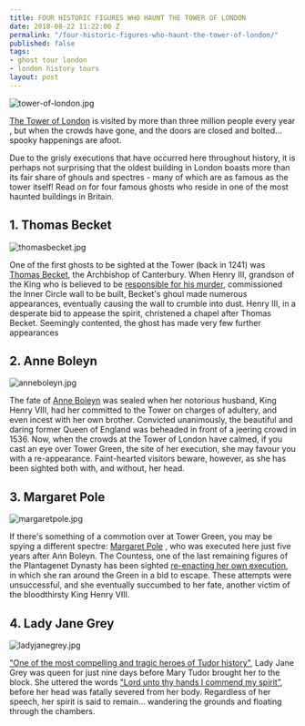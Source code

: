 ```yaml
---
title: FOUR HISTORIC FIGURES WHO HAUNT THE TOWER OF LONDON
date: 2018-08-22 11:22:00 Z
permalink: "/four-historic-figures-who-haunt-the-tower-of-london/"
published: false
tags:
- ghost tour london
- london history tours
layout: post
---
```


![tower-of-london.jpg](/uploads/tower-of-london.jpg)

[The Tower of London](https://www.hrp.org.uk/tower-of-london/history-and-stories/the-story-of-the-tower-of-london/#gs.AQQSdHE) is visited by more than three million people every year , but when the crowds have gone, and the doors are closed and bolted... spooky happenings are afoot.  

Due to the grisly executions that have occurred here throughout history, it is perhaps not surprising that the oldest building in London boasts more than its fair share of ghouls and spectres - many of which are as famous as the tower itself! Read on for four famous ghosts who reside in one of the most haunted buildings in Britain. 

## 1. Thomas Becket
![thomasbecket.jpg](/uploads/thomasbecket.jpg)

One of the first ghosts to be sighted at the Tower (back in 1241) was [Thomas Becket](https://seeksghosts.blogspot.com/2015/04/thomas-becket-murder-and-haunting-part.html), the Archbishop of Canterbury. When Henry III, grandson of the King who is believed to be [responsible for his murder](http://www.eyewitnesstohistory.com/becket.htm), commissioned the Inner Circle wall to be built, Becket's ghoul made numerous appearances, eventually causing the wall to crumble into dust. Henry III, in a desperate bid to appease the spirit, christened a chapel after Thomas Becket. Seemingly contented, the ghost has made very few further appearances

## 2. Anne Boleyn
![anneboleyn.jpg](/uploads/anneboleyn.jpg)

The fate of [Anne Boleyn](https://www.britannica.com/biography/Anne-Boleyn) was sealed when her notorious husband, King Henry VIII, had her committed to the Tower on charges of adultery, and even incest with her own brother. Convicted unanimously, the beautiful and daring former Queen of England was beheaded in front of a jeering crowd in 1536. Now, when the crowds at the Tower of London have calmed, if you cast an eye over Tower Green, the site of her execution, she may favour you with a re-appearance. Faint-hearted visitors beware, however, as she has been sighted both with, and without, her head. 

## 3. Margaret Pole
![margaretpole.jpg](/uploads/margaretpole.jpg)

If there's something of a commotion over at Tower Green, you may be spying a different spectre: [Margaret Pole](https://www.theanneboleynfiles.com/the-execution-of-margaret-pole-countess-of-salisbury/) , who was executed here just five years after Ann Boleyn. The Countess, one of the last remaining figures of the Plantagenet Dynasty has been sighted [re-enacting her own execution](https://londonist.com/2016/10/who-exactly-are-the-ghosts-of-london), in which she ran around the Green in a bid to escape. These attempts were unsuccessful, and she eventually succumbed to her fate, another victim of the bloodthirsty King Henry VIII. 

## 4. Lady Jane Grey
![ladyjanegrey.jpg](/uploads/ladyjanegrey.jpg)

["One of the most compelling and tragic heroes of Tudor history"](https://englishhistory.net/tudor/relative/lady-jane-grey/), Lady Jane Grey was queen for just nine days before Mary Tudor brought her to the block. She uttered the words ["Lord unto thy hands I commend my spirit”](http://www.theparanormalguide.com/blog/lady-jean-grey-the-nine-days-queen), before her head was fatally severed from her body. Regardless of her speech, her spirit is said to remain... wandering the grounds and floating through the chambers.
 